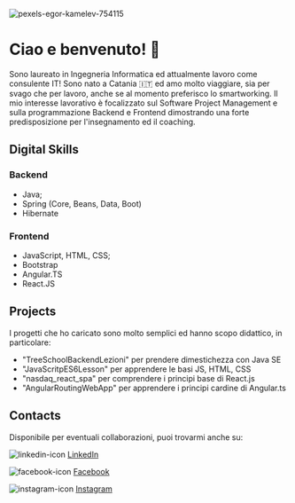 ![pexels-egor-kamelev-754115](https://user-images.githubusercontent.com/65085829/96905581-ea18a400-1498-11eb-8f3b-a8bae21c4bfa.jpg)

# Ciao e benvenuto! 👋

Sono laureato in Ingegneria Informatica ed attualmente lavoro come consulente IT! Sono nato a Catania 🇮🇹  ed amo molto viaggiare, sia per svago che per lavoro, anche se al momento preferisco lo smartworking. Il mio interesse lavorativo è focalizzato sul Software Project Management e sulla programmazione Backend e Frontend dimostrando una forte predisposizione per l'insegnamento ed il coaching.

## Digital Skills

### Backend
- Java;
- Spring (Core, Beans, Data, Boot)
- Hibernate

### Frontend
- JavaScript, HTML, CSS;
- Bootstrap
- Angular.TS
- React.JS


## Projects

I progetti che ho caricato sono molto semplici ed hanno scopo didattico, in particolare:

- "TreeSchoolBackendLezioni" per prendere dimestichezza con Java SE
- "JavaScritpES6Lesson" per apprendere le basi JS, HTML, CSS
- "nasdaq_react_spa" per comprendere i principi base di React.js
- "AngularRoutingWebApp" per apprendere i principi cardine di Angular.ts


## Contacts

Disponibile per eventuali collaborazioni, puoi trovarmi anche su:

![linkedin-icon](https://user-images.githubusercontent.com/65085829/96911615-5dbeaf00-14a1-11eb-8821-13ef66296fe5.png) <a href="https://www.linkedin.com/in/gianmarcopolizzi/" rel="nofollow">LinkedIn</a>

![facebook-icon](https://user-images.githubusercontent.com/65085829/96912717-133e3200-14a3-11eb-852c-194af83a51dc.png) <a href="https://www.facebook.com/gianmarco.polizzi.3/" rel="nofollow">Facebook</a>

![instagram-icon](https://user-images.githubusercontent.com/65085829/96913346-c870ea00-14a3-11eb-927b-38ab32b26cda.jpeg) 
<a href="https://www.instagram.com/gianpolizzi/?hl=it" rel="nofollow">Instagram</a>
